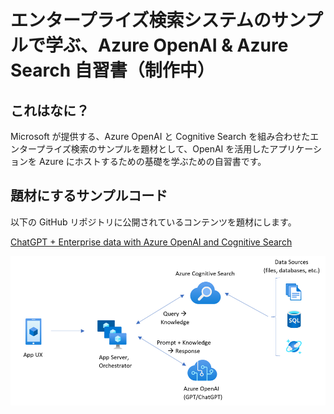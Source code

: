 # エンタープライズ検索システムのサンプルで学ぶ、Azure OpenAI & Azure Search 自習書（制作中）
## これはなに？
Microsoft が提供する、Azure OpenAI と Cognitive Search を組み合わせたエンタープライズ検索のサンプルを題材として、OpenAI を活用したアプリケーションを Azure にホストするための基礎を学ぶための自習書です。

## 題材にするサンプルコード
以下の GitHub リポジトリに公開されているコンテンツを題材にします。

[ChatGPT + Enterprise data with Azure OpenAI and Cognitive Search](https://github.com/Azure-Samples/azure-search-openai-demo/)

![作る物](./img/appcomponents.png "この自習書で作る物")